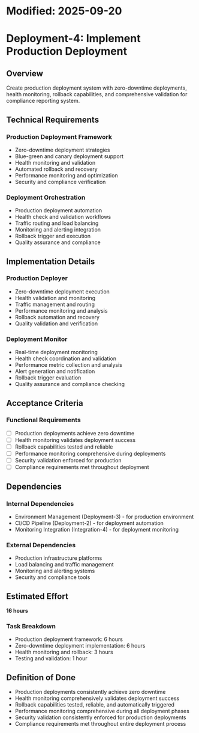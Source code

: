 # Modified: 2025-09-20

# Deployment-4: Implement Production Deployment

## Overview
Create production deployment system with zero-downtime deployments, health monitoring, rollback capabilities, and comprehensive validation for compliance reporting system.

## Technical Requirements

### Production Deployment Framework
- Zero-downtime deployment strategies
- Blue-green and canary deployment support
- Health monitoring and validation
- Automated rollback and recovery
- Performance monitoring and optimization
- Security and compliance verification

### Deployment Orchestration
- Production deployment automation
- Health check and validation workflows
- Traffic routing and load balancing
- Monitoring and alerting integration
- Rollback trigger and execution
- Quality assurance and compliance

## Implementation Details

### Production Deployer
- Zero-downtime deployment execution
- Health validation and monitoring
- Traffic management and routing
- Performance monitoring and analysis
- Rollback automation and recovery
- Quality validation and verification

### Deployment Monitor
- Real-time deployment monitoring
- Health check coordination and validation
- Performance metric collection and analysis
- Alert generation and notification
- Rollback trigger evaluation
- Quality assurance and compliance checking

## Acceptance Criteria

### Functional Requirements
- [ ] Production deployments achieve zero downtime
- [ ] Health monitoring validates deployment success
- [ ] Rollback capabilities tested and reliable
- [ ] Performance monitoring comprehensive during deployments
- [ ] Security validation enforced for production
- [ ] Compliance requirements met throughout deployment

## Dependencies

### Internal Dependencies
- Environment Management (Deployment-3) - for production environment
- CI/CD Pipeline (Deployment-2) - for deployment automation
- Monitoring Integration (Integration-4) - for deployment monitoring

### External Dependencies
- Production infrastructure platforms
- Load balancing and traffic management
- Monitoring and alerting systems
- Security and compliance tools

## Estimated Effort
**16 hours**

### Task Breakdown
- Production deployment framework: 6 hours
- Zero-downtime deployment implementation: 6 hours
- Health monitoring and rollback: 3 hours
- Testing and validation: 1 hour

## Definition of Done
- Production deployments consistently achieve zero downtime
- Health monitoring comprehensively validates deployment success
- Rollback capabilities tested, reliable, and automatically triggered
- Performance monitoring comprehensive during all deployment phases
- Security validation consistently enforced for production deployments
- Compliance requirements met throughout entire deployment process
